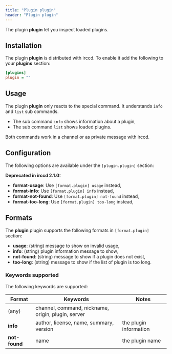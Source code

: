 ```yaml
---
title: "Plugin plugin"
header: "Plugin plugin"
---
```


The plugin **plugin** let you inspect loaded plugins.

## Installation

The plugin **plugin** is distributed with irccd. To enable it add the following to your **plugins** section:

````ini
[plugins]
plugin = ""
````

## Usage

The plugin **plugin** only reacts to the special command. It understands `info` and `list` sub commands.

  - The sub command `info` shows information about a plugin,
  - The sub command `list` shows loaded plugins.

Both commands work in a channel or as private message with irccd.

## Configuration

The following options are available under the `[plugin.plugin]` section:

**Deprecated in irccd 2.1.0:**

  - **format-usage**: Use `[format.plugin] usage` instead,
  - **format-info**: Use `[format.plugin] info` instead,
  - **format-not-found**: Use `[format.plugin] not-found` instead,
  - **format-too-long**: Use `[format.plugin] too-long` instead,

## Formats

The **plugin** plugin supports the following formats in `[format.plugin]` section:

  - **usage**: (string) message to show on invalid usage,
  - **info**: (string) plugin information message to show,
  - **not-found**: (string) message to show if a plugin does not exist,
  - **too-long**: (string) message to show if the list of plugin is too long.

### Keywords supported

The following keywords are supported:

| Format        | Keywords                                           | Notes                                       |
|---------------|----------------------------------------------------|---------------------------------------------|
| (any)         | channel, command, nickname, origin, plugin, server |                                             |
| **info**      | author, license, name, summary, version            | the plugin information                      |
| **not-found** | name                                               | the plugin name                             |
